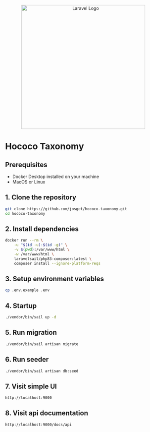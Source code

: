 <p align="center"><a href="https://www.hococo.io" target="_blank"><img src="https://assets-global.website-files.com/620673c3bbc8c1b99ec8ff01/6206b65ff32a5f278059d71d_hococo_logo.svg" width="400" alt="Laravel Logo"></a></p>

Hococo Taxonomy
====

## Prerequisites

- Docker Desktop installed on your machine
- MacOS or Linux

## 1. Clone the repository
```bash
git clone https://github.com/josget/hococo-taxonomy.git
cd hococo-taxonomy
```

## 2. Install dependencies
```bash
docker run --rm \
    -u "$(id -u):$(id -g)" \
    -v $(pwd):/var/www/html \
    -w /var/www/html \
    laravelsail/php83-composer:latest \
    composer install --ignore-platform-reqs
```

## 3. Setup environment variables
```bash
cp .env.example .env
```

## 4. Startup
```bash
./vendor/bin/sail up -d
```

## 5. Run migration
```bash
./vendor/bin/sail artisan migrate
```

## 6. Run seeder
```bash
./vendor/bin/sail artisan db:seed
```

## 7. Visit simple UI
```bash
http://localhost:9000
```

## 8. Visit api documentation
```bash
http://localhost:9000/docs/api
```